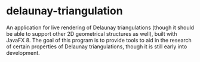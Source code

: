 # delaunay-triangulation

An application for live rendering of Delaunay triangulations (though it should be able to support other 2D geometrical structures as well), built with JavaFX 8. The goal of this program is to provide tools to aid in the research of certain properties of Delaunay triangulations, though it is still early into development. 
